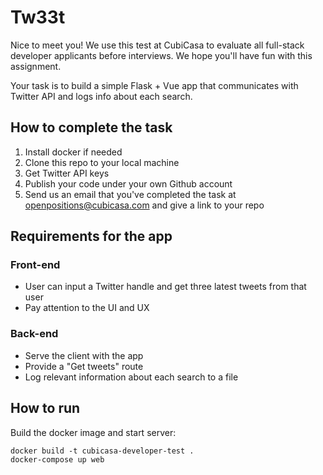 # Tw33t

Nice to meet you! We use this test at CubiCasa to evaluate all full-stack developer applicants before interviews. We hope you'll have fun with this assignment.

Your task is to build a simple Flask + Vue app that communicates with Twitter API and logs info about each search.

## How to complete the task

1. Install docker if needed
2. Clone this repo to your local machine
3. Get Twitter API keys
4. Publish your code under your own Github account
5. Send us an email that you've completed the task at openpositions@cubicasa.com and give a link to your repo

## Requirements for the app

### Front-end
- User can input a Twitter handle and get three latest tweets from that user
- Pay attention to the UI and UX

### Back-end
- Serve the client with the app
- Provide a "Get tweets" route
- Log relevant information about each search to a file


## How to run

Build the docker image and start server:

```
docker build -t cubicasa-developer-test .
docker-compose up web
```

